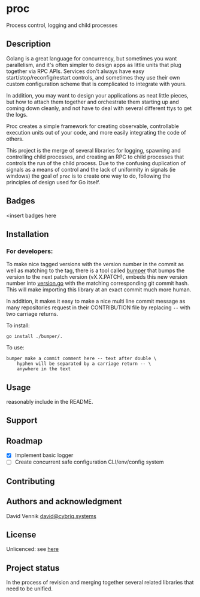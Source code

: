 # proc

Process control, logging and child processes

## Description

Golang is a great language for concurrency, but sometimes you want parallelism, and it's often simpler to design apps
as little units that plug together via RPC APIs. Services don't always have easy start/stop/reconfig/restart
controls, and sometimes they use their own custom configuration scheme that is complicated to integrate with yours.

In addition, you may want to design your applications as neat little pieces, but how to attach them together and
orchestrate them starting up and coming down cleanly, and not have to deal with several different ttys to get the logs.

Proc creates a simple framework for creating observable, controllable execution units out of your code, and more
easily integrating the code of others.

This project is the merge of several libraries for logging, spawning and controlling child processes, and creating
an RPC to child processes that controls the run of the child process. Due to the confusing duplication of signals as
a means of control and the lack of uniformity in signals (ie windows) the goal of `proc` is to create one way to do,
following the principles of design used for Go itself.

## Badges

<insert badges here

## Installation

### For developers:

To make nice tagged versions with the version number in the commit as well as matching to the tag, there is a tool
called [bumper](cmd/bumper) that bumps the version to the next patch version (vX.X.PATCH), embeds this new version
number into [version.go](./version.go) with the matching corresponding git commit hash. This will make importing
this library at an exact commit much more human.

In addition, it makes it easy to make a nice multi line commit message as many repositories request in their 
CONTRIBUTION file by replacing ` -- ` with two carriage returns.

To install:

    go install ./bumper/.

To use:

    bumper make a commit comment here -- text after double \
        hyphen will be separated by a carriage return -- \
        anywhere in the text

## Usage

reasonably include in the README.

## Support

## Roadmap

- [x] Implement basic logger
- [ ] Create concurrent safe configuration CLI/env/config system

## Contributing

## Authors and acknowledgment

David Vennik david@cybriq.systems

## License

Unlicenced: see [here](./LICENSE)

## Project status

In the process of revision and merging together several related libraries that need to be unified.